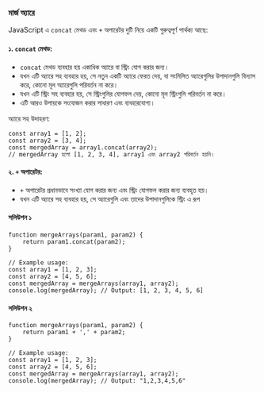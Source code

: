 ### মার্জ অ্যারে
JavaScript এ `concat` মেথড এবং `+` অপারেটর দুটি নিয়ে একটি গুরুত্বপূর্ণ পার্থক্য আছে:

#### ১. `concat` মেথড:
- `concat` মেথড ব্যবহার হয় একাধিক অ্যারে বা স্ট্রিং যোগ করার জন্য।
- যখন এটি অ্যারে সহ ব্যবহার হয়, সে নতুন একটি অ্যারে ফেরত দেয়, যা সংমিলিত অ্যারেগুলির উপাদানগুলি বিন্যাস করে, কোনো মূল অ্যারেগুলি পরিবর্তন না করে।
- যখন এটি স্ট্রিং সহ ব্যবহার হয়, সে স্ট্রিংগুলির যোগফল দেয়, কোনো মূল স্ট্রিংগুলি পরিবর্তন না করে।
- এটি আরও উপায়কে সংযোজন করার সাধারণ এবং ব্যবহারযোগ্য।

অ্যারে সহ উদাহরণ:
```
const array1 = [1, 2];
const array2 = [3, 4];
const mergedArray = array1.concat(array2);
// mergedArray হলো [1, 2, 3, 4], array1 এবং array2 পরিবর্তন হয়নি।
```

#### ২. `+` অপারেটর:
- `+` অপারেটর প্রধানভাবে সংখ্যা যোগ করার জন্য এবং স্ট্রিং যোগফল করার জন্য ব্যবহৃত হয়।
- যখন এটি অ্যারে সহ ব্যবহার হয়, সে অ্যারেগুলি এবং তাদের উপাদানগুলিকে স্ট্রিং এ রূপ

#### সলিউশন ১
```
function mergeArrays(param1, param2) {
    return param1.concat(param2);
}

// Example usage:
const array1 = [1, 2, 3];
const array2 = [4, 5, 6];
const mergedArray = mergeArrays(array1, array2);
console.log(mergedArray); // Output: [1, 2, 3, 4, 5, 6]

```
#### সলিউশন ২
```
function mergeArrays(param1, param2) {
    return param1 + ',' + param2;
}

// Example usage:
const array1 = [1, 2, 3];
const array2 = [4, 5, 6];
const mergedArray = mergeArrays(array1, array2);
console.log(mergedArray); // Output: "1,2,3,4,5,6"
```
